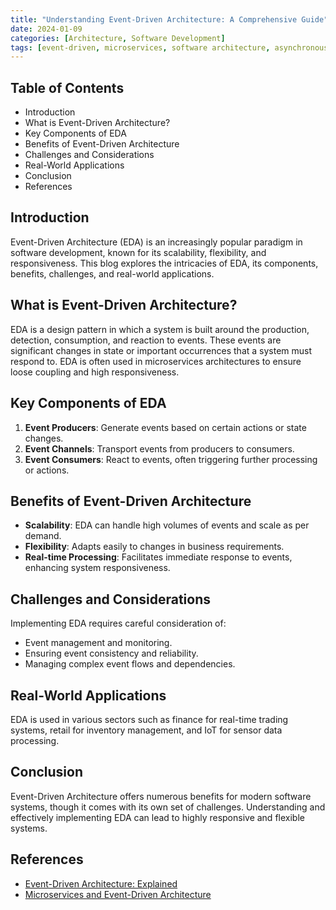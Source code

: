 ```yaml
---
title: "Understanding Event-Driven Architecture: A Comprehensive Guide"
date: 2024-01-09
categories: [Architecture, Software Development]
tags: [event-driven, microservices, software architecture, asynchronous communication]
---
```


## Table of Contents
* Introduction
* What is Event-Driven Architecture?
* Key Components of EDA
* Benefits of Event-Driven Architecture
* Challenges and Considerations
* Real-World Applications
* Conclusion
* References

## Introduction
Event-Driven Architecture (EDA) is an increasingly popular paradigm in software development, known for its scalability, flexibility, and responsiveness. This blog explores the intricacies of EDA, its components, benefits, challenges, and real-world applications.

## What is Event-Driven Architecture?
EDA is a design pattern in which a system is built around the production, detection, consumption, and reaction to events. These events are significant changes in state or important occurrences that a system must respond to. EDA is often used in microservices architectures to ensure loose coupling and high responsiveness.

## Key Components of EDA
1. **Event Producers**: Generate events based on certain actions or state changes.
2. **Event Channels**: Transport events from producers to consumers.
3. **Event Consumers**: React to events, often triggering further processing or actions.

## Benefits of Event-Driven Architecture
* **Scalability**: EDA can handle high volumes of events and scale as per demand.
* **Flexibility**: Adapts easily to changes in business requirements.
* **Real-time Processing**: Facilitates immediate response to events, enhancing system responsiveness.

## Challenges and Considerations
Implementing EDA requires careful consideration of:
* Event management and monitoring.
* Ensuring event consistency and reliability.
* Managing complex event flows and dependencies.

## Real-World Applications
EDA is used in various sectors such as finance for real-time trading systems, retail for inventory management, and IoT for sensor data processing.

## Conclusion
Event-Driven Architecture offers numerous benefits for modern software systems, though it comes with its own set of challenges. Understanding and effectively implementing EDA can lead to highly responsive and flexible systems.

## References
* [Event-Driven Architecture: Explained](https://link-to-article.com)
* [Microservices and Event-Driven Architecture](https://another-link.com)
